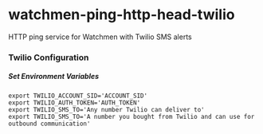 # watchmen-ping-http-head-twilio
HTTP ping service for Watchmen with Twilio SMS alerts

### Twilio Configuration

##### Set Environment Variables

```
export TWILIO_ACCOUNT_SID='ACCOUNT_SID'
export TWILIO_AUTH_TOKEN='AUTH_TOKEN'
export TWILIO_SMS_TO='Any number Twilio can deliver to'
export TWILIO_SMS_TO='A number you bought from Twilio and can use for outbound communication'
```
